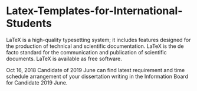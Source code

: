 # Latex-Templates-for-International-Students

LaTeX is a high-quality typesetting system; it includes features designed for the production of technical and scientific documentation. LaTeX is the de facto standard for the communication and publication of scientific documents. LaTeX is available as free software.

Oct 16, 2018
Candidate of 2019 June can find latest requirement and time schedule arrangement of your dissertation writing in the Information Board for Candidate 2019 June. 
